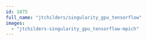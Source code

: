 ```yaml
---
id: 1875
full_name: "jtchilders/singularity_gpu_tensorflow"
images: 
  - "jtchilders-singularity_gpu_tensorflow-mpich"
---
```

